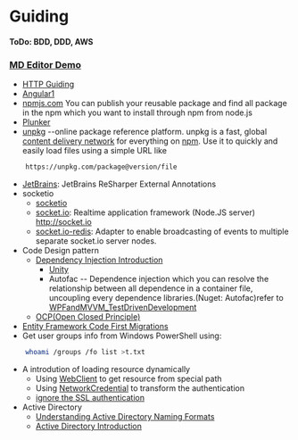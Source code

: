 # Guiding
#### ToDo: BDD, DDD, AWS
### [MD Editor Demo](https://pandao.github.io/editor.md/)
* [HTTP Guiding](https://developer.mozilla.org/en-US/docs/Web/HTTP)
* [Angular1](https://docs.angularjs.org/api)
* [npmjs.com](https://www.npmjs.com/) You can publish your reusable package and find all package in the npm which you want to install through npm from node.js
* [Plunker](https://plnkr.co/)
* [unpkg](https://unpkg.com/#/) --online package reference platform. unpkg is a fast, global [content delivery network](https://en.wikipedia.org/wiki/Content_delivery_network) for everything on [npm](https://www.npmjs.com/). Use it to quickly and easily load files using a simple URL like
```sh
    https://unpkg.com/package@version/file
```
* [JetBrains](https://github.com/JetBrains/ExternalAnnotations): JetBrains ReSharper External Annotations
* socketio
    * [socketio](https://github.com/socketio)
    * [socket.io](https://github.com/socketio/socket.io): Realtime application framework (Node.JS server) http://socket.io
    * [socket.io-redis](https://github.com/socketio/socket.io-redis): Adapter to enable broadcasting of events to multiple separate socket.io server nodes.
* Code Design pattern
    * [Dependency Injection Introduction](http://blog.csdn.net/CommandBaby/article/details/51578699)
        * [Unity](http://blog.csdn.net/luyuncsd123/article/details/18950673)
        * Autofac -- Dependence injection which you can resolve the relationship between all dependence in a container file, uncoupling every dependence libraries.(Nuget: Autofac)refer to [WPFandMVVM_TestDrivenDevelopment](https://github.com/Wwawawa/WPFandMVVM_TestDrivenDevelopment_SelfBuilding)
    * [OCP(Open Closed Principle)](http://www.cnblogs.com/landeanfen/p/5272144.html)
* [Entity Framework Code First Migrations](https://msdn.microsoft.com/en-us/data/jj591621)
* Get user groups info from Windows PowerShell using:
```sh
    whoami /groups /fo list >t.txt
```
* A introdution of loading resource dynamically
    * Using [WebClient](http://www.cnblogs.com/hfliyi/archive/2012/08/21/2649892.html) to get resource from special path
    * Using [NetworkCredential](http://www.cnblogs.com/Hawk-Hong/p/4293651.html) to transform the authentication
    * [ignore the SSL authentication](http://www.cnblogs.com/duanh/p/5781839.html)
* Active Directory
    * [Understanding Active Directory Naming Formats](http://blog.schertz.name/2012/08/understanding-active-directory-naming-formats/)
    * [Active Directory Introduction](http://terryli.blog.51cto.com/704315/141686)
